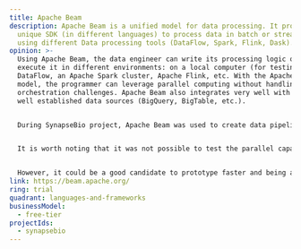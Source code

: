 ```yaml
---
title: Apache Beam
description: Apache Beam is a unified model for data processing. It provides a
  unique SDK (in different languages) to process data in batch or streaming
  using different Data processing tools (DataFlow, Spark, Flink, Dask).
opinion: >-
  Using Apache Beam, the data engineer can write its processing logic once and
  execute it in different environments: on a local computer (for testing), GCP
  DataFlow, an Apache Spark cluster, Apache Flink, etc. With the Apache Beam
  model, the programmer can leverage parallel computing without handling the
  orchestration challenges. Apache Beam also integrates very well with different
  well established data sources (BigQuery, BigTable, etc.).


  During SynapseBio project, Apache Beam was used to create data pipelines, test them on a single CPU with a subset of data from BigQuery (`SELECT ... from ... LIMIT n`) using the direct runner and then, with the full dataset, scale up to multiple CPUs running on GCP Dataflow. 


  It is worth noting that it was not possible to test the parallel capabilities with the direct runner (using multiple CPUs on your local machine) because of some limitations on how the provided Apache Beam BigQuery input/output classes are implemented for the direct runner. It seems to be generally known that Apache Beam operators are very optimized to run on GCP Dataflow but they may not be as optimized as the native programming model for other environments (for example: using RDD or Spark SQL on an Apache Spark cluster)


  However, it could be a good candidate to prototype faster and being able to shift from one environment to the other depending on the opportunities.
link: https://beam.apache.org/
ring: trial
quadrant: languages-and-frameworks
businessModel:
  - free-tier
projectIds:
  - synapsebio
---
```

